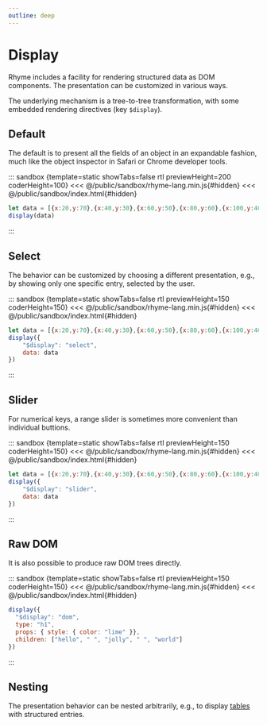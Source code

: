 ```yaml
---
outline: deep
---
```


# Display

Rhyme includes a facility for rendering structured data as DOM components.
The presentation can be customized in various ways. 

The underlying mechanism is a tree-to-tree transformation, with some
embedded rendering directives (key `$display`).


## Default

The default is to present all the fields of an object in an expandable fashion,
much like the object inspector in Safari or Chrome developer tools.

::: sandbox {template=static showTabs=false rtl previewHeight=200 coderHeight=100}
<<< @/public/sandbox/rhyme-lang.min.js{#hidden}
<<< @/public/sandbox/index.html{#hidden}
```js query.js [active]
let data = [{x:20,y:70},{x:40,y:30},{x:60,y:50},{x:80,y:60},{x:100,y:40}]
display(data)
```
:::


## Select

The behavior can be customized by choosing a different presentation, e.g.,
by showing only one specific entry, selected by the user.

::: sandbox {template=static showTabs=false rtl previewHeight=150 coderHeight=150}
<<< @/public/sandbox/rhyme-lang.min.js{#hidden}
<<< @/public/sandbox/index.html{#hidden}
```js query.js [active]
let data = [{x:20,y:70},{x:40,y:30},{x:60,y:50},{x:80,y:60},{x:100,y:40}]
display({
    "$display": "select",
    data: data
})
```
:::


## Slider

For numerical keys, a range slider is sometimes more convenient than
individual buttions.

::: sandbox {template=static showTabs=false rtl previewHeight=150 coderHeight=150}
<<< @/public/sandbox/rhyme-lang.min.js{#hidden}
<<< @/public/sandbox/index.html{#hidden}
```js query.js [active]
let data = [{x:20,y:70},{x:40,y:30},{x:60,y:50},{x:80,y:60},{x:100,y:40}]
display({
    "$display": "slider",
    data: data
})
```
:::


## Raw DOM

It is also possible to produce raw DOM trees directly.

::: sandbox {template=static showTabs=false rtl previewHeight=150 coderHeight=150}
<<< @/public/sandbox/rhyme-lang.min.js{#hidden}
<<< @/public/sandbox/index.html{#hidden}
```js query.js [active]
display({
  "$display": "dom",
  type: "h1",
  props: { style: { color: "lime" }},
  children: ["hello", " ", "jolly", " ", "world"]
})
```
:::


## Nesting

The presentation behavior can be nested arbitrarily, e.g., to display 
[tables](tables.html) with structured entries.